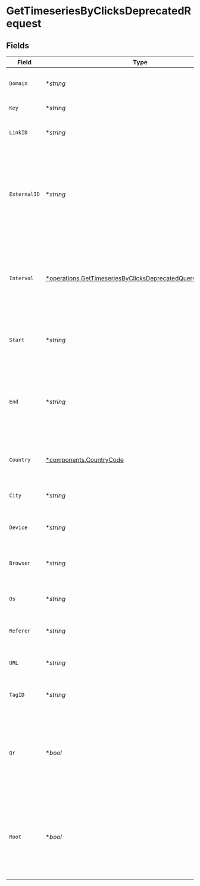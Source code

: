 # GetTimeseriesByClicksDeprecatedRequest


## Fields

| Field                                                                                                                                         | Type                                                                                                                                          | Required                                                                                                                                      | Description                                                                                                                                   |
| --------------------------------------------------------------------------------------------------------------------------------------------- | --------------------------------------------------------------------------------------------------------------------------------------------- | --------------------------------------------------------------------------------------------------------------------------------------------- | --------------------------------------------------------------------------------------------------------------------------------------------- |
| `Domain`                                                                                                                                      | **string*                                                                                                                                     | :heavy_minus_sign:                                                                                                                            | The domain to filter analytics for.                                                                                                           |
| `Key`                                                                                                                                         | **string*                                                                                                                                     | :heavy_minus_sign:                                                                                                                            | The short link slug.                                                                                                                          |
| `LinkID`                                                                                                                                      | **string*                                                                                                                                     | :heavy_minus_sign:                                                                                                                            | The unique ID of the short link on Dub.                                                                                                       |
| `ExternalID`                                                                                                                                  | **string*                                                                                                                                     | :heavy_minus_sign:                                                                                                                            | This is the ID of the link in the your database. Must be prefixed with 'ext_' when passed as a query parameter.                               |
| `Interval`                                                                                                                                    | [*operations.GetTimeseriesByClicksDeprecatedQueryParamInterval](../../models/operations/gettimeseriesbyclicksdeprecatedqueryparaminterval.md) | :heavy_minus_sign:                                                                                                                            | The interval to retrieve analytics for. Takes precedence over start and end. If undefined, defaults to 24h.                                   |
| `Start`                                                                                                                                       | **string*                                                                                                                                     | :heavy_minus_sign:                                                                                                                            | The start date and time when to retrieve analytics from.                                                                                      |
| `End`                                                                                                                                         | **string*                                                                                                                                     | :heavy_minus_sign:                                                                                                                            | The end date and time when to retrieve analytics from. If not provided, defaults to the current date.                                         |
| `Country`                                                                                                                                     | [*components.CountryCode](../../models/components/countrycode.md)                                                                             | :heavy_minus_sign:                                                                                                                            | The country to retrieve analytics for.                                                                                                        |
| `City`                                                                                                                                        | **string*                                                                                                                                     | :heavy_minus_sign:                                                                                                                            | The city to retrieve analytics for.                                                                                                           |
| `Device`                                                                                                                                      | **string*                                                                                                                                     | :heavy_minus_sign:                                                                                                                            | The device to retrieve analytics for.                                                                                                         |
| `Browser`                                                                                                                                     | **string*                                                                                                                                     | :heavy_minus_sign:                                                                                                                            | The browser to retrieve analytics for.                                                                                                        |
| `Os`                                                                                                                                          | **string*                                                                                                                                     | :heavy_minus_sign:                                                                                                                            | The OS to retrieve analytics for.                                                                                                             |
| `Referer`                                                                                                                                     | **string*                                                                                                                                     | :heavy_minus_sign:                                                                                                                            | The referer to retrieve analytics for.                                                                                                        |
| `URL`                                                                                                                                         | **string*                                                                                                                                     | :heavy_minus_sign:                                                                                                                            | The URL to retrieve analytics for.                                                                                                            |
| `TagID`                                                                                                                                       | **string*                                                                                                                                     | :heavy_minus_sign:                                                                                                                            | The tag ID to retrieve analytics for.                                                                                                         |
| `Qr`                                                                                                                                          | **bool*                                                                                                                                       | :heavy_minus_sign:                                                                                                                            | Filter for QR code scans. If true, filter for QR codes only. If false, filter for links only. If undefined, return both.                      |
| `Root`                                                                                                                                        | **bool*                                                                                                                                       | :heavy_minus_sign:                                                                                                                            | Filter for root domains. If true, filter for domains only. If false, filter for links only. If undefined, return both.                        |